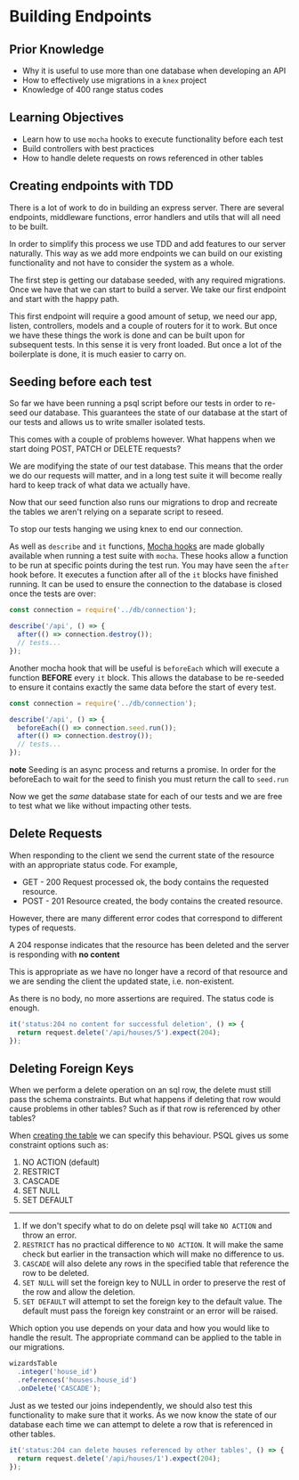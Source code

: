 # Building Endpoints

## Prior Knowledge

- Why it is useful to use more than one database when developing an API
- How to effectively use migrations in a `knex` project
- Knowledge of 400 range status codes

## Learning Objectives

- Learn how to use `mocha` hooks to execute functionality before each test
- Build controllers with best practices
- How to handle delete requests on rows referenced in other tables

## Creating endpoints with TDD

There is a lot of work to do in building an express server. There are several endpoints, middleware functions, error handlers and utils that will all need to be built.

In order to simplify this process we use TDD and add features to our server naturally. This way as we add more endpoints we can build on our existing functionality and not have to consider the system as a whole.

The first step is getting our database seeded, with any required migrations. Once we have that we can start to build a server. We take our first endpoint and start with the happy path.

This first endpoint will require a good amount of setup, we need our app, listen, controllers, models and a couple of routers for it to work. But once we have these things the work is done and can be built upon for subsequent tests. In this sense it is very front loaded. But once a lot of the boilerplate is done, it is much easier to carry on.

## Seeding before each test

So far we have been running a psql script before our tests in order to re-seed our database. This guarantees the state of our database at the start of our tests and allows us to write smaller isolated tests.

This comes with a couple of problems however. What happens when we start doing POST, PATCH or DELETE requests?

We are modifying the state of our test database. This means that the order we do our requests will matter, and in a long test suite it will become really hard to keep track of what data we actually have.

Now that our seed function also runs our migrations to drop and recreate the tables we aren't relying on a separate script to reseed.

To stop our tests hanging we using knex to end our connection.

As well as `describe` and `it` functions, [Mocha hooks](_https://mochajs.org/#hooks_) are made globally available when running a test suite with `mocha`. These hooks allow a function to be run at specific points during the test run. You may have seen the `after` hook before. It executes a function after all of the `it` blocks have finished running. It can be used to ensure the connection to the database is closed once the tests are over:

```js
const connection = require('../db/connection');

describe('/api', () => {
  after(() => connection.destroy());
  // tests...
});
```

Another mocha hook that will be useful is `beforeEach` which will execute a function **BEFORE** every `it` block. This allows the database to be re-seeded to ensure it contains exactly the same data before the start of every test.

```js
const connection = require('../db/connection');

describe('/api', () => {
  beforeEach(() => connection.seed.run());
  after(() => connection.destroy());
  // tests...
});
```

**note** Seeding is an async process and returns a promise. In order for the beforeEach to wait for the seed to finish you must return the call to `seed.run`

Now we get the _same_ database state for each of our tests and we are free to test what we like without impacting other tests.

## Delete Requests

When responding to the client we send the current state of the resource with an appropriate status code. For example,

- GET - 200 Request processed ok, the body contains the requested resource.
- POST - 201 Resource created, the body contains the created resource.

However, there are many different error codes that correspond to different types of requests.

A 204 response indicates that the resource has been deleted and the server is responding with **no content**

This is appropriate as we have no longer have a record of that resource and we are sending the client the updated state, i.e. non-existent.

As there is no body, no more assertions are required. The status code is enough.

```js
it('status:204 no content for successful deletion', () => {
  return request.delete('/api/houses/5').expect(204);
});
```

## Deleting Foreign Keys

When we perform a delete operation on an sql row, the delete must still pass the schema constraints. But what happens if deleting that row would cause problems in other tables? Such as if that row is referenced by other tables?

When [creating the table](https://knexjs.org/#Schema-foreign) we can specify this behaviour. PSQL gives us some constraint options such as:

1. NO ACTION (default)
2. RESTRICT
3. CASCADE
4. SET NULL
5. SET DEFAULT

---

1. If we don't specify what to do on delete psql will take `NO ACTION` and throw an error.
2. `RESTRICT` has no practical difference to `NO ACTION`. It will make the same check but earlier in the transaction which will make no difference to us.
3. `CASCADE` will also delete any rows in the specified table that reference the row to be deleted.
4. `SET NULL` will set the foreign key to NULL in order to preserve the rest of the row and allow the deletion.
5. `SET DEFAULT` will attempt to set the foreign key to the default value. The default must pass the foreign key constraint or an error will be raised.

Which option you use depends on your data and how you would like to handle the result. The appropriate command can be applied to the table in our migrations.

```js
wizardsTable
  .integer('house_id')
  .references('houses.house_id')
  .onDelete('CASCADE');
```

Just as we tested our joins independently, we should also test this functionality to make sure that it works. As we now know the state of our database each time we can attempt to delete a row that is referenced in other tables.

```js
it('status:204 can delete houses referenced by other tables', () => {
  return request.delete('/api/houses/1').expect(204);
});
```
